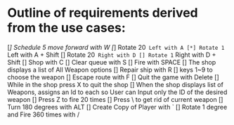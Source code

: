 # Outline of requirements derived from the use cases:
[*] Schedule 5 move forward with W
[*] Rotate 20` Left with A
[*] Rotate 1` Left with A + Shift
[] Rotate 20` Right with D
[] Rotate 1` Right with D + Shift
[] Shop with C
[] Clear queue with S
[] Fire with SPACE
[] The shop displays a list of All Weapon options
[] Repair ship with R
[] keys 1~9 to choose the weapon
[] Escape route with F
[] Quit the game with Delete
[] While in the shop press X to quit the shop
[] When the shop displays list of Weapons, assigns an Id to each so User can Input only the ID of the desired weapon
[] Press Z to fire 20 times
[] Press \ to get rid of current weapon
[] Turn 180 degrees with ALT
[] Create Copy of Player with `
[] Rotate 1 degree and Fire 360 times with /
